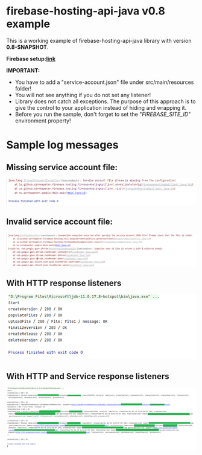 # firebase-hosting-api-java v0.8 example
This is a working example of firebase-hosting-api-java library with version **0.8-SNAPSHOT**.

**Firebase setup:[link](https://github.com/peter-szrnka/firebase-hosting-api-java/wiki/Firebase-project-setup)**

**IMPORTANT:**
- You have to add a "service-account.json" file under src/main/resources folder!
- You will not see anything if you do not set any listener!
- Library does not catch all exceptions. The purpose of this approach is to give the control to your application instead of hiding and wrapping it.
- Before you run the sample, don't forget to set the "*FIREBASE_SITE_ID*" environment property!

# Sample log messages

## Missing service account file:
![missing_service_account_file.png](assets/missing_service_account_file.png)

## Invalid service account file:
![invalid_service_account_file.png](assets/invalid_service_account_file.png)

## With HTTP response listeners

![Example 1](assets/log_example.png)

## With HTTP and Service response listeners

![Example 2](assets/log_example2.png)
